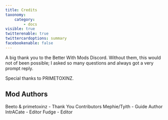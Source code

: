 ```yaml
---
title: Credits
taxonomy:
    category:
        - docs
visible: true
twitterenable: true
twittercardoptions: summary
facebookenable: false
---
```


A big thank you to the Better With Mods Discord. Without them, this would not of been possible; I asked so many questions and always got a very prompt reply.

Special thanks to PRIMETOXINZ.

## Mod Authors
Beeto & primetoxinz - Thank You
Contributors
Mephie/Tyith - Guide Author
IntrACate - Editor
Fudge - Editor
